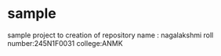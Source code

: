 # sample
sample project to creation of repository
name : nagalakshmi
roll number:245N1F0031
college:ANMK

